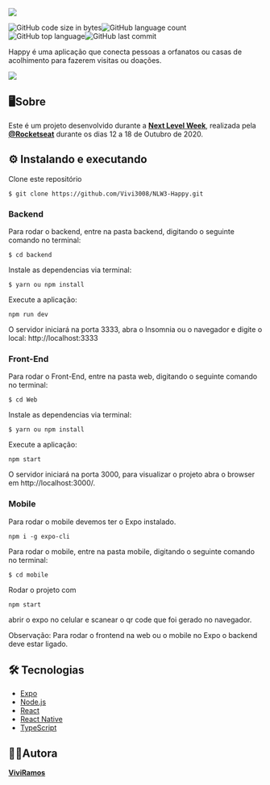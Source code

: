 ![](/home/viviane/Documentos/www/NLW3-Happy/Logo.png)

![GitHub code size in bytes](https://img.shields.io/github/languages/code-size/vivi3008/NLW3-Happy)![GitHub language count](https://img.shields.io/github/languages/count/vivi3008/NLW3-Happy)![GitHub top language](https://img.shields.io/github/languages/top/vivi3008/NLW3-Happy)![GitHub last commit](https://img.shields.io/github/last-commit/vivi3008/NLW3-Happy)

Happy é uma aplicação que conecta pessoas a orfanatos ou casas de acolhimento para fazerem visitas ou doações.

![](/home/viviane/Documentos/www/NLW3-Happy/happy.png)

## 🖥️Sobre

Este é um projeto desenvolvido durante a **[Next Level Week](https://nextlevelweek.com/)**, realizada pela **[@Rocketseat](https://github.com/Rocketseat)** durante os dias 12 a 18 de Outubro de 2020.



## ⚙️ Instalando e executando

Clone este repositório

```
$ git clone https://github.com/Vivi3008/NLW3-Happy.git
```

### Backend

Para rodar o backend, entre na pasta backend, digitando o seguinte comando no terminal:

```
$ cd backend
```

Instale as dependencias via terminal:

```
$ yarn ou npm install
```

Execute a aplicação:

```
npm run dev
```

O servidor iniciará na porta 3333, abra o Insomnia ou o navegador e digite o local: http://localhost:3333

### Front-End

Para rodar o Front-End, entre na pasta web, digitando o seguinte comando no terminal:

```
$ cd Web
```

Instale as dependencias via terminal:

```
$ yarn ou npm install
```

Execute a aplicação:

```
npm start
```

O servidor iniciará na porta 3000, para visualizar o projeto abra o browser em http://localhost:3000/.

### Mobile

Para rodar o mobile devemos ter o Expo instalado.

```
npm i -g expo-cli
```

Para rodar o mobile, entre na pasta mobile, digitando o seguinte comando no terminal:

```
$ cd mobile
```

Rodar o projeto com 

```
npm start
```

 abrir o expo no celular e scanear o qr code que foi gerado no navegador. 

Observação: Para rodar o frontend na web ou o mobile no Expo o backend deve estar ligado.

## 🛠 Tecnologias

- [Expo](https://expo.io/)
- [Node.js](https://nodejs.org/en/)
- [React](https://pt-br.reactjs.org/)
- [React Native](https://reactnative.dev/)
- [TypeScript](https://www.typescriptlang.org/)

## 👩‍💻Autora

[**ViviRamos**](https://www.linkedin.com/in/viviane-ramos-luz/)